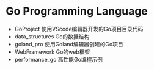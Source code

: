 # Go Programming Language

- GoProject 使用VScode编辑器开发的Go项目目录代码
- data_structures Go的数据结构
- goland_pro 使用Goland编辑器创建的Go项目
- WebFramework  Go的web框架
- performance_go 高性能Go编程示例